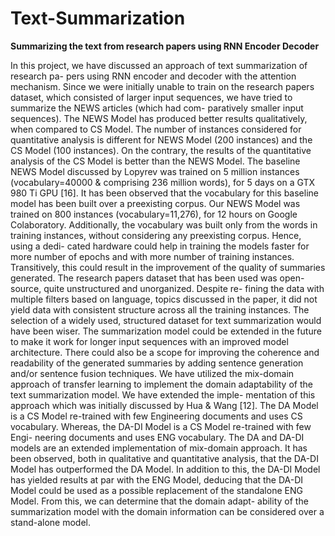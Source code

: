 # Text-Summarization
**Summarizing the text from research papers using RNN Encoder Decoder**

In this project, we have discussed an approach of text summarization of research pa- pers using RNN encoder and decoder with the attention mechanism. Since we were initially unable to train on the research papers dataset, which consisted of larger input sequences, we have tried to summarize the NEWS articles (which had com- paratively smaller input sequences). The NEWS Model has produced better results qualitatively, when compared to CS Model. The number of instances considered for quantitative analysis is different for NEWS Model (200 instances) and the CS Model (100 instances). On the contrary, the results of the quantitative analysis of the CS Model is better than the NEWS Model. The baseline NEWS Model discussed by Lopyrev was trained on 5 million instances (vocabulary=40000 & comprising 236 million words), for 5 days on a GTX 980 Ti GPU [16]. It has been observed that the vocabulary for this baseline model has been built over a preexisting corpus. Our NEWS Model was trained on 800 instances (vocabulary=11,276), for 12 hours on Google Colaboratory. Additionally, the vocabulary was built only from the words in training instances, without considering any preexisting corpus. Hence, using a dedi- cated hardware could help in training the models faster for more number of epochs and with more number of training instances. Transitively, this could result in the improvement of the quality of summaries generated. The research papers dataset that has been used was open-source, quite unstructured and unorganized. Despite re- fining the data with multiple filters based on language, topics discussed in the paper, it did not yield data with consistent structure across all the training instances. The selection of a widely used, structured dataset for text summarization would have been wiser. The summarization model could be extended in the future to make it work for longer input sequences with an improved model architecture. There could also be a scope for improving the coherence and readability of the generated summaries by adding sentence generation and/or sentence fusion techniques.
We have utilized the mix-domain approach of transfer learning to implement the domain adaptability of the text summarization model. We have extended the imple- mentation of this approach which was initially discussed by Hua & Wang [12]. The DA Model is a CS Model re-trained with few Engineering documents and uses CS vocabulary. Whereas, the DA-DI Model is a CS Model re-trained with few Engi- neering documents and uses ENG vocabulary. The DA and DA-DI models are an extended implementation of mix-domain approach. It has been observed, both in qualitative and quantitative analysis, that the DA-DI Model has outperformed the DA Model. In addition to this, the DA-DI Model has yielded results at par with the ENG Model, deducing that the DA-DI Model could be used as a possible replacement of the standalone ENG Model. From this, we can determine that the domain adapt- ability of the summarization model with the domain information can be considered over a stand-alone model.
